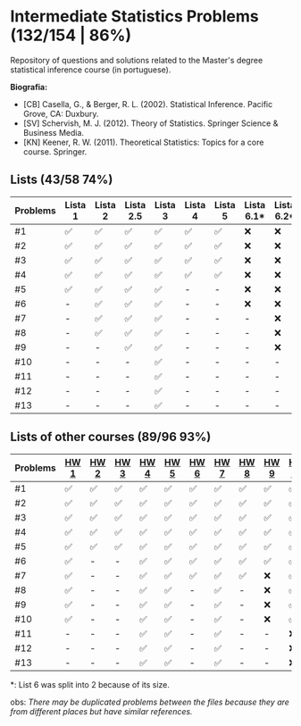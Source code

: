 # Intermediate Statistics Problems (132/154 | 86%)
Repository of questions and solutions related to the Master's degree statistical inference course (in portuguese).

**Biografia:**
- [CB] Casella, G., & Berger, R. L. (2002). Statistical Inference. Pacific Grove, CA: Duxbury.
- [SV] Schervish, M. J. (2012). Theory of Statistics. Springer Science & Business Media.
- [KN] Keener, R. W. (2011). Theoretical Statistics: Topics for a core course. Springer.


## Lists (43/58 74%)
Problems | Lista 1 | Lista 2 | Lista 2.5 | Lista 3 | Lista 4 | Lista 5 | Lista 6.1* | Lista 6.2*
----|----|-----|----|----|----|----|----|----
#1  | ✅ | ✅ | ✅ | ✅ | ✅ | ✅ | ❌ | ❌ |
#2  | ✅ | ✅ | ✅ | ✅ | ✅ | ✅ | ❌ | ❌ |
#3  | ✅ | ✅ | ✅ | ✅ | ✅ | ✅ | ❌ | ❌ |
#4  | ✅ | ✅ | ✅ | ✅ | ✅ | ✅ | ❌ | ❌ |
#5  | ✅ | ✅ | ✅ | ✅ | -  | -  | ❌ | ❌ |
#6  | -  | ✅ | ✅ | ✅ | -  | -  | ❌ | ❌ |
#7  | -  | ✅ | ✅ | ✅ | -  | -  | -  | ❌ |
#8  | -  | ✅ | ✅ | ✅ | -  | -  | -  | ❌ |
#9  | -  | -  | ✅ | ✅ | -  | -  | -  | ❌ |
#10 | -  | -  | -  | ✅ | -  | -  | -  | -  |
#11 | -  | -  | -  | ✅ | -  | -  | -  | -  |
#12 | -  | -  | -  | ✅ | -  | -  | -  | -  |
#13 | -  | -  | -  | ✅ | -  | -  | -  | -  |

## Lists of other courses (89/96 93%)
Problems | [HW 1](https://www.stat.cmu.edu/~larry/=stat705/homework1.pdf) | [HW 2](https://www.stat.cmu.edu/~larry/=stat705/Homework2.pdf) | [HW 3](https://www.stat.cmu.edu/~larry/=stat705/Homework3.pdf) | [HW 4](https://github.com/maxbiostat/Statistical_Inference_MSc/blob/main/listas/lista1_InfEst_MSc.pdf) | [HW 5](https://wellington36.github.io/exercices/HW%205%20-%20Cap.%207%20P1.pdf) | [HW 6](https://wellington36.github.io/exercices/HW%206%20-%20Cap.%207%20P2.pdf) | [HW 7](https://wellington36.github.io/exercices/HW%207%20-%20Cap.%208%20P1.pdf) | [HW 8](https://wellington36.github.io/exercices/HW%208%20-%20Cap.%208%20P2.pdf) | [HW 9](https://wellington36.github.io/exercices/HW%209%20-%20Cap.%209.pdf) | [HW 10](https://wellington36.github.io/exercices/HW%2010%20-%20Cap.%208%20P3%20(with%20extra).pdf)
----|----|----|----|----|----|----|----|----|----|----
#1  | ✅ | ✅ | ✅ | ✅ | ✅ | ✅ | ✅ | ✅ | ✅ | ✅ |
#2  | ✅ | ✅ | ✅ | ✅ | ✅ | ✅ | ✅ | ✅ | ✅ | ✅ |
#3  | ✅ | ✅ | ✅ | ✅ | ✅ | ✅ | ✅ | ✅ | ✅ | ✅ |
#4  | ✅ | ✅ | ✅ | ✅ | ✅ | ✅ | ✅ | ✅ | ✅ | ✅ |
#5  | ✅ | ✅ | ✅ | ✅ | ✅ | ✅ | ✅ | ✅ | ✅ | ✅ |
#6  | ✅ | -  | -  | ✅ | ✅ | ✅ | ✅ | ✅ | ✅ | ✅ |
#7  | ✅ | -  | -  | ✅ | ✅ | ✅ | ✅ | ✅ | ❌ | ✅ |
#8  | ✅ | -  | -  | ✅ | ✅ | -  | ✅ | -  | ❌ | ✅ |
#9  | ✅ | -  | -  | ✅ | ✅ | -  | ✅ | -  | ❌ | ✅ |
#10 | ✅ | -  | -  | ✅ | ✅ | -  | ✅ | -  | ❌ | ✅ |
#11 | -  | -  | -  | ✅ | ✅ | -  | ✅ | -  | -  | ❌ |
#12 | -  | -  | -  | ✅ | ✅ | -  | ✅ | -  | -  | ❌ |
#13 | -  | -  | -  | ✅ | ✅ | -  | ✅ | -  | -  | ❌ |

*: List 6 was split into 2 because of its size.

obs: _There may be duplicated problems between the files because they are from different places but have similar references._
